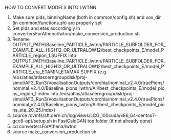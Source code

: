 HOW TO CONVERT MODELS INTO LWTNN

1. Make sure pids, binningName (both in common/config.sh) and vox_dir (in common/functions.sh) are properly set
2. Set pids and etas accordingly in convertersForAthena/lwtnn/make_conversion_production.sh
3. Rename OUTPUT_PATH/Baseline_PARTICLE_lwtnn/PARTICLE_SUBFOLDER_FOR_EXAMPLE_ALL_HIGH12_OR_ULTRALOW12/best_checkpoints_E/model_PARTICLE_region_1.SUFFIX into OUTPUT_PATH/Baseline_PARTICLE_lwtnn/PARTICLE_SUBFOLDER_FOR_EXAMPLE_ALL_HIGH12_OR_ULTRALOW12/best_checkpoints_E/model_PARTICLE_eta_ETAMIN_ETAMAX.SUFFIX (e.g. /eos/atlas/atlascerngroupdisk/proj-simul/AF3_Run3/VoxalisationOutputs/corchia/nominal_v2.4.0/truePions/nominal_v2.4.0/Baseline_pions_lwtnn/All/best_checkpoints_E/model_pions_region_1.index into /eos/atlas/atlascerngroupdisk/proj-simul/AF3_Run3/VoxalisationOutputs/corchia/nominal_v2.4.0/truePions/nominal_v2.4.0/Baseline_pions_lwtnn/All/best_checkpoints_E/model_pions_eta_20_25.index)
4. source /cvmfs/sft.cern.ch/lcg/views/LCG_100cuda/x86_64-centos7-gcc8-opt/setup.sh in FastCaloGAN top folder (if not already done)
5. cd convertersForAthena/lwtnn
6. source make_conversion_production.sh